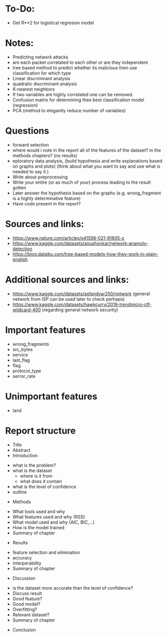 # To-Do:

* Get R**2 for logistical regresion model

# Notes:

* Predicting network attacks
* are each packet correlated to each other or are they independent
* tree based method to predict whether its malicious then use classification for which type
* Linear discriminant analysis
* quadratic discriminant analysis
* K-nearest neighbors
* If two variables are highly correlated one can be removed.
* Confusion matrix for determining thee best classification model (regression)
* PCA (method to elegantly reduce number of variables)

# Questions

* forward selection
* where would i note in the report all of the features of the dataset? in the methods chapters? (no results)
* eploratory data analysis, (build hypothesis and write explanations based on graphs and plots) (think about what you want to say and use what is needed to say it.)
* Write about preprocessing
* Write your entire (or as much of your) process leading to the result gotten
* Later answer the hypothesis based on the graphs (e.g. wrong_fragment is a highly determinative feature)
* Have code present in the report?

# Sources and links:

* https://www.nature.com/articles/s41598-021-91805-z
* https://www.kaggle.com/datasets/anushonkar/network-anamoly-detection
* https://blog.dataiku.com/tree-based-models-how-they-work-in-plain-english

# Additional sources and links:

* https://www.kaggle.com/datasets/asfandyar250/network (general network from ISP can be used later to check perhaps)
* https://www.kaggle.com/datasets/hawkcurry/2019-trendmicro-ctf-wildcard-400 (regarding general network security)

# Important features

* wrong_fragments
* src_bytes
* service
* last_flag
* flag
* protocol_type
* serror_rate

# Unimportant features

* land

# Report structure

* Title
* Abstract
* Introduction

- what is the problem?
- what is the dataset
  - where is it from
  - what does it contain
- what is the level of confidence
- outline

* Methods

- What tools used and why
- What features used and why (RSS)
- What model used and why (AIC, BIC,...)
- How is the model trained
- Summary of chapter

* Results

- feature selection and elimination
- accuracy
- interperability
- Summary of chapter

* Discussion

- is the dataset more accurate than the level of confidence?
- Discuss result
- Good feature?
- Good model?
- Overfitting?
- Relevant dataset?
- Summary of chapter

* Conclusion
